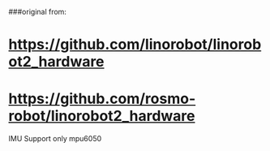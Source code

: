 ###original from:
#    https://github.com/linorobot/linorobot2_hardware
#    https://github.com/rosmo-robot/linorobot2_hardware

IMU Support only mpu6050
